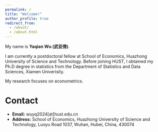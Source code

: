 ```yaml
---
permalink: /
title: "Welcome!"
author_profile: true
redirect_from: 
  - /about/
  - /about.html
---
```


My name is **Yaqian Wu (武亚倩)**.

I am currently a postdoctoral fellow at School of Economics, Huazhong University of Science and Technology. Before joining HUST, I obtained my Ph.D degree  in statistics  from the Department of Statistics and Data Sciences, Xiamen Univerisity. 

My research focuses on econometrics.

Contact
======
- **Email:**  wuyq2024[at]hust.edu.cn
- **Address:** School of Economics, Huazhong University of Science and Technology, Luoyu Road 1037, Wuhan, Hubei, China, 430074
